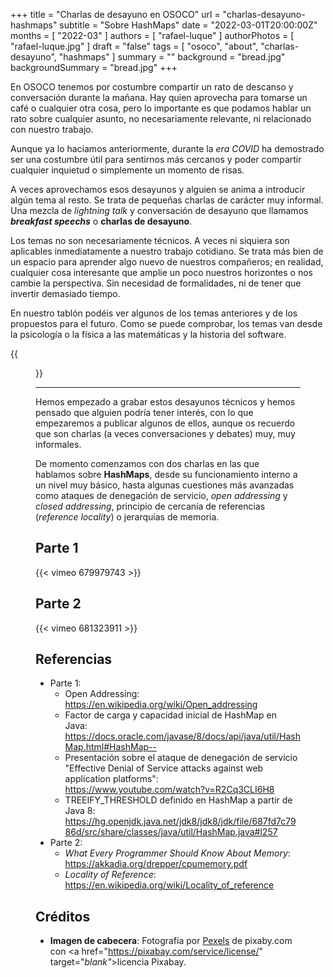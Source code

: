 +++
title = "Charlas de desayuno en OSOCO"
url = "charlas-desayuno-hashmaps"
subtitle = "Sobre HashMaps"
date = "2022-03-01T20:00:00Z"
months = [ "2022-03" ]
authors = [ "rafael-luque" ]
authorPhotos = [ "rafael-luque.jpg" ]
draft = "false"
tags = [ "osoco", "about", "charlas-desayuno", "hashmaps" ]
summary = ""
background = "bread.jpg"
backgroundSummary = "bread.jpg"
+++

En OSOCO tenemos por costumbre compartir un rato de descanso y conversación durante la mañana. Hay quien aprovecha para tomarse un café o cualquier otra cosa, pero lo importante es que podamos hablar un rato sobre cualquier asunto, no necesariamente relevante, ni relacionado con nuestro trabajo.

Aunque ya lo hacíamos anteriormente, durante la *era COVID* ha demostrado ser una costumbre útil para sentirnos más cercanos y poder compartir cualquier inquietud o simplemente un momento de risas. 

A veces aprovechamos esos desayunos y alguien se anima a introducir algún tema al resto. Se trata de pequeñas charlas de carácter muy informal. Una mezcla de *lightning talk* y conversación de desayuno que llamamos ***breakfast speechs*** o **charlas de desayuno**. 

Los temas no son necesariamente técnicos. A veces ni siquiera son aplicables inmediatamente a nuestro trabajo cotidiano. Se trata más bien de un espacio para aprender algo nuevo de nuestros compañeros; en realidad, cualquier cosa interesante que amplie un poco nuestros horizontes o nos cambie la perspectiva. Sin necesidad de formalidades, ni de tener que invertir demasiado tiempo. 

En nuestro tablón podéis ver algunos de los temas anteriores y de los propuestos para el futuro. Como se puede comprobar, los temas van desde la psicología o la física a las matemáticas y la historia del software.

{{<figure src="/images/thoughts/desayunos-tecnicos-trello.png" width="80%">}}

<hr class="section-divider"/>

Hemos empezado a grabar estos desayunos técnicos y hemos pensado que alguien podría tener interés, con lo que empezaremos a publicar algunos de ellos, aunque os recuerdo que son charlas (a veces conversaciones y debates) muy, muy informales.

De momento comenzamos con dos charlas en las que hablamos sobre **HashMaps**, desde su funcionamiento interno a un nivel muy básico, hasta algunas cuestiones más avanzadas como ataques de denegación de servicio, *open addressing* y *closed addressing*, principio de cercanía de referencias (*reference locality*) o jerarquías de memoria.

## Parte 1
{{< vimeo 679979743 >}}

## Parte 2
{{< vimeo 681323911 >}}

## Referencias

* Parte 1:
  * Open Addressing: https://en.wikipedia.org/wiki/Open_addressing
  * Factor de carga y capacidad inicial de HashMap en Java: https://docs.oracle.com/javase/8/docs/api/java/util/HashMap.html#HashMap--
  * Presentación sobre el ataque de denegación de servicio "Effective Denial of Service attacks against web application platforms": https://www.youtube.com/watch?v=R2Cq3CLI6H8
  * TREEIFY_THRESHOLD definido en HashMap a partir de Java 8: https://hg.openjdk.java.net/jdk8/jdk8/jdk/file/687fd7c7986d/src/share/classes/java/util/HashMap.java#l257
* Parte 2:
  * *What Every Programmer Should Know About Memory*: https://akkadia.org/drepper/cpumemory.pdf
  * *Locality of Reference*: https://en.wikipedia.org/wiki/Locality_of_reference

## Créditos

- **Imagen de cabecera**: Fotografía por <a href="https://pixabay.com/photos/tools-awl-pliers-antique-equipment-1083796" target="_blank">Pexels</a> de pixaby.com con <a href="https://pixabay.com/service/license/" target="_blank"_>licencia Pixabay</a>.


